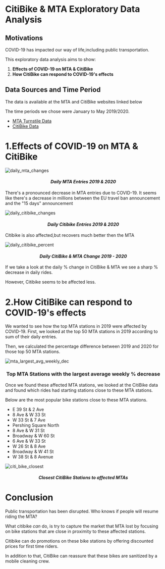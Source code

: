 # CitiBike & MTA Exploratory Data Analysis

## Motivations

<p>COVID-19 has impacted our way of life,including public transportation.</p>
<p>This exploratory data analysis aims to show:</p>

<ol>
	<li><strong>Effects of COVID-19 on MTA & CitiBike</strong></li>
	<li><strong>How CitiBike can respond to COVID-19's effects</strong></li>
</ol>


## Data Sources and Time Period

<p>The data is available at the MTA and CitiBike websites linked below</p>

<p>The time periods we chose were January to May 2019/2020. 

<ul>
	<li><a href="http://web.mta.info/developers/turnstile.html">MTA Turnstile Data</a></li>
	<li><a href="https://www.citibikenyc.com/system-data">CitiBike Data</a></li>
</ul>

# 1.Effects of COVID-19 on MTA & CitiBike

![daily_mta_changes](/images/daily_mta_19_20.jpeg)

<h4 align="center"><em>Daily MTA Entries 2019 & 2020 </em></h4> 

<p>There's a pronounced decrease in MTA entries due to COVID-19. It seems like there's a decrease in millions between the EU travel ban announcement and the "15 days" announcement</p>

![daily_citibike_changes](/images/daily_citi_bikes_19_20_total.jpeg)

<h4 align="center"><em>Daily Citibike Entries 2019 & 2020 </em></h4> 

<p>Citibike is also affected,but recovers much better then the MTA </p>


![daily_citibike_percent](/images/daily_pct_chge_mta_bike_19_20.jpeg)

<h4 align="center"><em>Daily CitiBike & MTA Change 2019 - 2020 </em></h4> 

<p>If we take a look at the daily % change in CitiBike & MTA we see a sharp % decrease in daily rides.</p>
<p>However, Citibike seems to be affected less. </p>







# 2.How CitiBike can respond to COVID-19's effects

We wanted to see how the top MTA stations in 2019 were affected by COVID-19.
First, we looked at the top 50 MTA stations in 2019 according to sum of their daily entries.

Then, we calculated the percentage difference between 2019 and 2020 for those top 50 MTA stations.

![mta_largest_avg_weekly_dec](/images/top_mta_station_largest_avg_weekly_dec.jpeg)

<h3 align="center">Top MTA Stations with the largest average weekly % decrease</h3> 

Once we found these affected MTA stations, we looked at the CitiBike data and found which rides had starting stations close to these MTA stations.

Below are the most popular bike stations close to these MTA stations.

<ul>
	<li> E 39 St & 2 Ave </li>
	<li> 8 Ave & W 33 St </li>
	<li> W 33 St & 7 Ave </li>
	<li> Pershing Square North </li>
	<li> 8 Ave & W 31 St </li>
	<li> Broadway & W 60 St</li>
	<li> 6 Ave & W 33 St</li>
	<li> W 26 St & 8 Ave</li>
	<li> Broadway & W 41 St</li>
	<li> W 38 St & 8 Avenue </li>
</ul>


![citi_bike_closest](/images/close_citibike_to_top_mta.svg)

<h4 align="center"><em>Closest CitiBike Stations to affected MTAs</em></h4> 

# Conclusion

Public transportation has been disrupted. Who knows if people will resume riding the MTA? 

What citibike <em>can</em> do, is try to capture the market that MTA lost by focusing on bike stations that are close in proximity to these affected stations.

Citibike can do promotions on these bike stations by offering discounted prices for first time riders.

In addition to that, CitiBike can reassure that these bikes are sanitized by a mobile cleaning crew. 



